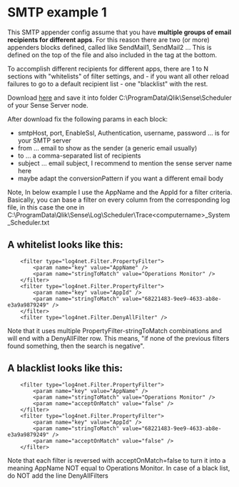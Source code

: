 # SMTP example 1

This SMTP appender config assume that you have **multiple groups of email recipients for different apps**. For this reason
there are two (or more) appenders blocks defined, called like SendMail1, SendMail2 ... This is defined on the top 
of the file and also included in the <appender-ref> tag at the bottom.

To accomplish different recipients for different apps, there are 1 to N sections with "whitelists" of filter settings, 
and - if you want all other reload failures to go to a default recipient list - one "blacklist" with the rest. 

Download <a href="https://raw.githubusercontent.com/ChristofSchwarz/qs_log4net_appender/master/smtp1/LocalLogConfig.xml">here</a>
and save it into folder C:\ProgramData\Qlik\Sense\Scheduler of your Sense Server node.

After download fix the following params in each <appender> block:
 * smtpHost, port, EnableSsl, Authentication, username, password ... is for your SMTP server
 * from ... email to show as the sender (a generic email usually)
 * to ... a comma-separated list of recipients
 * subject ... email subject, I recommend to mention the sense server name here
 * maybe adapt the conversionPattern if you want a different email body

Note, In below example I use the AppName and the AppId for a filter criteria. Basically, you can base a filter on every 
column from the corresponding log file, in this case the one in
C:\ProgramData\Qlik\Sense\Log\Scheduler\Trace\<computername>_System_Scheduler.txt

## A whitelist looks like this:
```
	<filter type="log4net.Filter.PropertyFilter">
		<param name="key" value="AppName" />
		<param name="stringToMatch" value="Operations Monitor" />
	</filter>
	<filter type="log4net.Filter.PropertyFilter"> 
		<param name="key" value="AppId" /> 
		<param name="stringToMatch" value="68221483-9ee9-4633-ab8e-e3a9a9879249" /> 
	</filter> 
	<filter type="log4net.Filter.DenyAllFilter" />  
```
Note that it uses multiple PropertyFilter-stringToMatch combinations and will end with a
DenyAllFilter row. This means, "if none of the previous filters found something, then
the search is negative".

## A blacklist looks like this:
```
	<filter type="log4net.Filter.PropertyFilter">
		<param name="key" value="AppName" />
		<param name="stringToMatch" value="Operations Monitor" />
		<param name="acceptOnMatch" value="false" />
	</filter>
	<filter type="log4net.Filter.PropertyFilter">
		<param name="key" value="AppId" />
		<param name="stringToMatch" value="68221483-9ee9-4633-ab8e-e3a9a9879249" />
		<param name="acceptOnMatch" value="false" />
	</filter>
```
Note that each filter is reversed with acceptOnMatch=false to turn it into a meaning
AppName NOT equal to Operations Monitor. In case of a black list, do NOT add the 
line DenyAllFilters 
